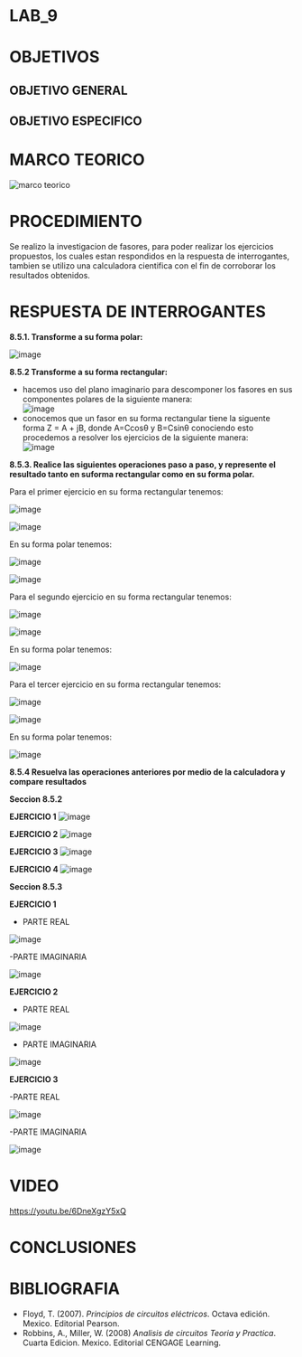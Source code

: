 # LAB_9


# OBJETIVOS

## OBJETIVO GENERAL 


## OBJETIVO ESPECIFICO



# MARCO TEORICO

![marco teorico](https://user-images.githubusercontent.com/93561706/155063679-9d04ff98-6f32-4a2d-b858-0429f30871c6.png)

# PROCEDIMIENTO

Se realizo la investigacion de fasores, para poder realizar los ejercicios propuestos, los cuales estan respondidos en la respuesta de interrogantes, tambien se utilizo una calculadora cientifica con el fin de corroborar los resultados obtenidos.


# RESPUESTA DE INTERROGANTES

**8.5.1. Transforme a su forma polar:**

![image](https://user-images.githubusercontent.com/93561706/155041414-26703a8b-2ef1-4ca3-9fc6-2570b3680488.png)

**8.5.2 Transforme a su forma rectangular:**
- hacemos uso del plano imaginario para descomponer los fasores en sus componentes polares de la siguiente manera:  
![image](https://user-images.githubusercontent.com/93398718/155068347-68a68c99-45a4-4ca5-9212-6e169323166d.png)  
- conocemos que un fasor en su forma rectangular tiene la siguente forma Z = A + jB, donde A=Ccosθ y B=Csinθ conociendo esto procedemos a resolver los ejercicios de la siguiente manera:  
![image](https://user-images.githubusercontent.com/93398718/155071003-65861378-bc78-4a21-96ba-ddb78c30af9c.png)  


**8.5.3. Realice las siguientes operaciones paso a paso, y represente el resultado tanto en suforma rectangular como en su forma polar.**


Para el primer ejercicio en su forma rectangular tenemos:

![image](https://user-images.githubusercontent.com/93361435/154959802-53291095-195c-418d-95a7-bee74ecabf75.png)

![image](https://user-images.githubusercontent.com/93361435/154960393-c83037e9-d55a-46b7-bb3f-4e17fe7292e0.png)

En su forma polar tenemos: 

![image](https://user-images.githubusercontent.com/93361435/155020202-366dd2df-4a15-47e7-a03e-15cb7c127ee2.png)

![image](https://user-images.githubusercontent.com/93361435/155020233-a9bc06f0-50fb-4f64-916f-d2d212aa74a9.png)

Para el segundo ejercicio en su forma rectangular tenemos:

![image](https://user-images.githubusercontent.com/93361435/155043909-bcd95f02-2dd8-4d7d-b319-a4ca0549489b.png)

![image](https://user-images.githubusercontent.com/93361435/155044878-74f33553-89fe-4f6b-bd2b-6729d35f9748.png)



En su forma polar tenemos: 

![image](https://user-images.githubusercontent.com/93361435/155030142-d1c30400-b739-4867-9b92-ad5afce37e41.png)

Para el tercer ejercicio en su forma rectangular tenemos:

![image](https://user-images.githubusercontent.com/93361435/155042394-9a8375f2-9cb8-42f8-84c3-9ec576b36ade.png)

![image](https://user-images.githubusercontent.com/93361435/155044927-5ddae022-f431-4e09-9d1d-5228e0336dc1.png)


En su forma polar tenemos: 

![image](https://user-images.githubusercontent.com/93361435/155033022-2941c3f7-fc3d-4f92-8e77-1c808f7196f5.png)

**8.5.4 Resuelva las operaciones anteriores por medio de la calculadora y compare
resultados**

**Seccion 8.5.2**

**EJERCICIO 1**
![image](https://user-images.githubusercontent.com/93398718/155073745-c63396ca-0ef6-4c6b-ad13-87281316abd2.png)  

**EJERCICIO 2**
![image](https://user-images.githubusercontent.com/93398718/155073817-d25f9a3d-1033-4bcc-abd0-5861d4f73610.png)  

**EJERCICIO 3**
![image](https://user-images.githubusercontent.com/93398718/155073921-481db31c-0ccf-40ef-8f7a-308706d967c6.png)  

**EJERCICIO 4**
![image](https://user-images.githubusercontent.com/93398718/155074022-f260ff1d-ddf7-499c-a996-a0010ef86ba0.png)  


**Seccion 8.5.3**

**EJERCICIO 1**

- PARTE REAL 

![image](https://user-images.githubusercontent.com/93361435/155044185-7cc3c9fa-a378-472c-b171-a6f327173ca5.png)

-PARTE IMAGINARIA

![image](https://user-images.githubusercontent.com/93361435/155044258-f41e6bde-6cbb-43ae-9815-49b11fe8584a.png)

**EJERCICIO 2**

-  PARTE REAL

![image](https://user-images.githubusercontent.com/93361435/155044711-b3955505-01fe-4a20-af93-4d70c1019784.png)

- PARTE IMAGINARIA

![image](https://user-images.githubusercontent.com/93361435/155044720-993cecb0-b0d1-4840-9a2d-acb2201f945a.png)

**EJERCICIO 3**

-PARTE REAL

![image](https://user-images.githubusercontent.com/93361435/155045077-cf93a11c-b69a-4b53-bbbd-303e471a51f9.png)

-PARTE IMAGINARIA

![image](https://user-images.githubusercontent.com/93361435/155045110-9621cb64-c89c-4886-aaf9-ed78bb392658.png)



# VIDEO

https://youtu.be/6DneXgzY5xQ

# CONCLUSIONES


# BIBLIOGRAFIA

- Floyd, T. (2007). *Principios de circuitos eléctricos*. Octava edición. Mexico. Editorial Pearson.
- Robbins, A., Miller, W. (2008) *Analisis de circuitos Teoria y Practica*. Cuarta Edicion. Mexico. Editorial CENGAGE Learning.
